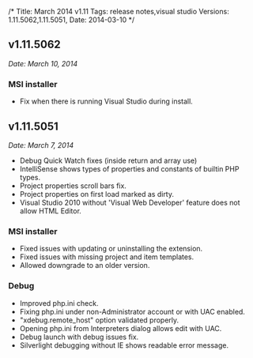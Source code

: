 /*
Title: March 2014 v1.11
Tags: release notes,visual studio
Versions: 1.11.5062,1.11.5051,
Date: 2014-03-10
*/

## v1.11.5062
*Date: March 10, 2014*

### MSI installer

- Fix when there is running Visual Studio during install.

## v1.11.5051
*Date: March 7, 2014*

- Debug Quick Watch fixes (inside return and array use)
- IntelliSense shows types of properties and constants of builtin PHP types.
- Project properties scroll bars fix.
- Project properties on first load marked as dirty.
- Visual Studio 2010 without 'Visual Web Developer' feature does not allow HTML Editor.

### MSI installer

- Fixed issues with updating or uninstalling the extension.
- Fixed issues with missing project and item templates.
- Allowed downgrade to an older version.

### Debug

- Improved php.ini check.
- Fixing php.ini under non-Administrator account or with UAC enabled.
- "xdebug.remote_host" option validated properly.
- Opening php.ini from Interpreters dialog allows edit with UAC.
- Debug launch with debug issues fix.
- Silverlight debugging without IE shows readable error message.

